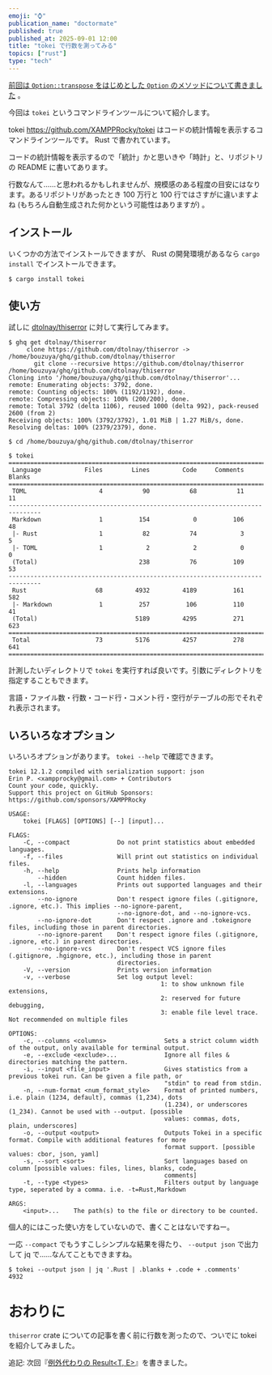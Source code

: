 ```yaml
---
emoji: "⌚️"
publication_name: "doctormate"
published: true
published_at: 2025-09-01 12:00
title: "tokei で行数を測ってみる"
topics: ["rust"]
type: "tech"
---
```


[前回は `Option::transpose` をはじめとした `Option` のメソッドについて書きました](https://zenn.dev/doctormate/articles/c33520c865d85e) 。

今回は `tokei` というコマンドラインツールについて紹介します。

tokei <https://github.com/XAMPPRocky/tokei> はコードの統計情報を表示するコマンドラインツールです。 Rust で書かれています。

コードの統計情報を表示するので「統計」かと思いきや「時計」と、リポジトリの README に書いてあります。

行数なんて……と思われるかもしれませんが、規模感のある程度の目安にはなります。あるリポジトリがあったとき 100 万行と 100 行ではさすがに違いますよね (もちろん自動生成された何かという可能性はありますが) 。

## インストール

いくつかの方法でインストールできますが、 Rust の開発環境があるなら `cargo install` でインストールできます。

```console
$ cargo install tokei
```

## 使い方

試しに [dtolnay/thiserror] に対して実行してみます。

```
$ ghq get dtolnay/thiserror
     clone https://github.com/dtolnay/thiserror -> /home/bouzuya/ghq/github.com/dtolnay/thiserror
       git clone --recursive https://github.com/dtolnay/thiserror /home/bouzuya/ghq/github.com/dtolnay/thiserror
Cloning into '/home/bouzuya/ghq/github.com/dtolnay/thiserror'...
remote: Enumerating objects: 3792, done.
remote: Counting objects: 100% (1192/1192), done.
remote: Compressing objects: 100% (200/200), done.
remote: Total 3792 (delta 1106), reused 1000 (delta 992), pack-reused 2600 (from 2)
Receiving objects: 100% (3792/3792), 1.01 MiB | 1.27 MiB/s, done.
Resolving deltas: 100% (2379/2379), done.

$ cd /home/bouzuya/ghq/github.com/dtolnay/thiserror

$ tokei
===============================================================================
 Language            Files        Lines         Code     Comments       Blanks
===============================================================================
 TOML                    4           90           68           11           11
-------------------------------------------------------------------------------
 Markdown                1          154            0          106           48
 |- Rust                 1           82           74            3            5
 |- TOML                 1            2            2            0            0
 (Total)                            238           76          109           53
-------------------------------------------------------------------------------
 Rust                   68         4932         4189          161          582
 |- Markdown             1          257          106          110           41
 (Total)                           5189         4295          271          623
===============================================================================
 Total                  73         5176         4257          278          641
===============================================================================
```

計測したいディレクトリで `tokei` を実行すれば良いです。引数にディレクトリを指定することもできます。

言語・ファイル数・行数・コード行・コメント行・空行がテーブルの形でそれぞれ表示されます。

## いろいろなオプション

いろいろオプションがあります。 `tokei --help` で確認できます。

```console
tokei 12.1.2 compiled with serialization support: json
Erin P. <xampprocky@gmail.com> + Contributors
Count your code, quickly.
Support this project on GitHub Sponsors: https://github.com/sponsors/XAMPPRocky

USAGE:
    tokei [FLAGS] [OPTIONS] [--] [input]...

FLAGS:
    -C, --compact             Do not print statistics about embedded languages.
    -f, --files               Will print out statistics on individual files.
    -h, --help                Prints help information
        --hidden              Count hidden files.
    -l, --languages           Prints out supported languages and their extensions.
        --no-ignore           Don't respect ignore files (.gitignore, .ignore, etc.). This implies --no-ignore-parent,
                              --no-ignore-dot, and --no-ignore-vcs.
        --no-ignore-dot       Don't respect .ignore and .tokeignore files, including those in parent directories.
        --no-ignore-parent    Don't respect ignore files (.gitignore, .ignore, etc.) in parent directories.
        --no-ignore-vcs       Don't respect VCS ignore files (.gitignore, .hgignore, etc.), including those in parent
                              directories.
    -V, --version             Prints version information
    -v, --verbose             Set log output level:
                                          1: to show unknown file extensions,
                                          2: reserved for future debugging,
                                          3: enable file level trace. Not recommended on multiple files

OPTIONS:
    -c, --columns <columns>                Sets a strict column width of the output, only available for terminal output.
    -e, --exclude <exclude>...             Ignore all files & directories matching the pattern.
    -i, --input <file_input>               Gives statistics from a previous tokei run. Can be given a file path, or
                                           "stdin" to read from stdin.
    -n, --num-format <num_format_style>    Format of printed numbers, i.e. plain (1234, default), commas (1,234), dots
                                           (1.234), or underscores (1_234). Cannot be used with --output. [possible
                                           values: commas, dots, plain, underscores]
    -o, --output <output>                  Outputs Tokei in a specific format. Compile with additional features for more
                                           format support. [possible values: cbor, json, yaml]
    -s, --sort <sort>                      Sort languages based on column [possible values: files, lines, blanks, code,
                                           comments]
    -t, --type <types>                     Filters output by language type, seperated by a comma. i.e. -t=Rust,Markdown

ARGS:
    <input>...    The path(s) to the file or directory to be counted.
```

個人的にはこった使い方をしていないので、書くことはないですねー。

一応 `--compact` でもうすこしシンプルな結果を得たり、 `--output json` で出力して jq で……なんてこともできますね。

```console
$ tokei --output json | jq '.Rust | .blanks + .code + .comments'
4932
```

# おわりに

`thiserror` crate についての記事を書く前に行数を測ったので、ついでに tokei を紹介してみました。

追記: 次回『[例外代わりの Result&lt;T, E&gt;](https://zenn.dev/doctormate/articles/4d7ef9face7b07)』を書きました。

[dtolnay/thiserror]: https://github.com/dtolnay/thiserror

